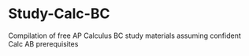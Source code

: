 # Study-Calc-BC
Compilation of free AP Calculus BC study materials assuming confident Calc AB prerequisites
